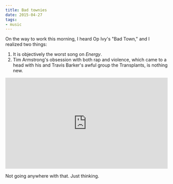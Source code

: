 ```yaml
---
title: Bad townies
date: 2015-04-27
tags:
- music
---
```




On the way to work this morning, I heard Op Ivy's "Bad Town," and I realized two things:

1. It is objectively the worst song on *Energy*.
2. Tim Armstrong's obsession with both rap and violence, which came to a head with his and Travis Barker's awful group the Transplants, is nothing new.

<style>.embed-container { position: relative; padding-bottom: 56.25%; height: 0; overflow: hidden; max-width: 100%; } .embed-container iframe, .embed-container object, .embed-container embed { position: absolute; top: 0; left: 0; width: 100%; height: 100%; }</style><div class='embed-container'><iframe src='http://www.youtube.com/embed/j6EVwQJN3oA' frameborder='0' allowfullscreen></iframe><br></div>

Not going anywhere with that. Just thinking.
